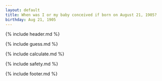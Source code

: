 ```yaml
---
layout: default
title: When was I or my baby conceived if born on August 21, 1905?
birthday: Aug 21, 1905
---
```


{% include header.md %}

{% include guess.md %}

{% include calculate.md %}

{% include safety.md %}

{% include footer.md %}



